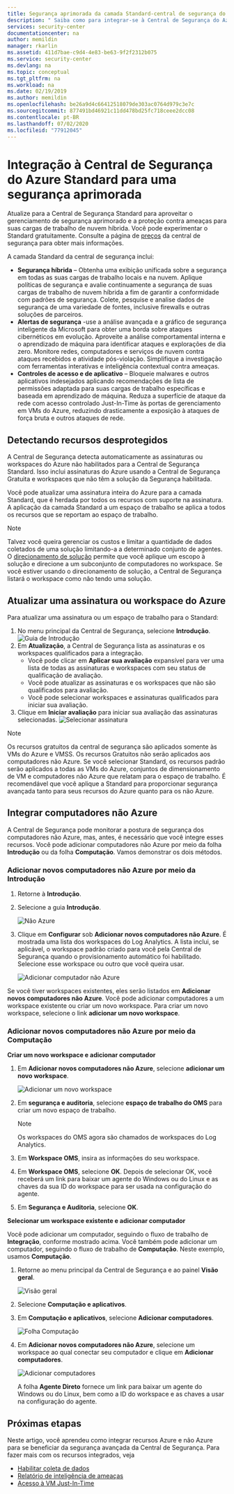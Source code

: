 ```yaml
---
title: Segurança aprimorada da camada Standard-central de segurança do Azure
description: " Saiba como para integrar-se à Central de Segurança do Azure Standard para uma segurança aprimorada. "
services: security-center
documentationcenter: na
author: memildin
manager: rkarlin
ms.assetid: 411d7bae-c9d4-4e83-be63-9f2f2312b075
ms.service: security-center
ms.devlang: na
ms.topic: conceptual
ms.tgt_pltfrm: na
ms.workload: na
ms.date: 02/19/2019
ms.author: memildin
ms.openlocfilehash: be26a9d4c66412518079de303ac0764d979c3e7c
ms.sourcegitcommit: 877491bd46921c11dd478bd25fc718ceee2dcc08
ms.contentlocale: pt-BR
ms.lasthandoff: 07/02/2020
ms.locfileid: "77912045"
---
```

# <a name="onboarding-to-azure-security-center-standard-for-enhanced-security"></a>Integração à Central de Segurança do Azure Standard para uma segurança aprimorada
Atualize para a Central de Segurança Standard para aproveitar o gerenciamento de segurança aprimorado e a proteção contra ameaças para suas cargas de trabalho de nuvem híbrida. Você pode experimentar o Standard gratuitamente. Consulte a página de [preços](https://azure.microsoft.com/pricing/details/security-center/) da central de segurança para obter mais informações.

A camada Standard da central de segurança inclui:

- **Segurança híbrida** – Obtenha uma exibição unificada sobre a segurança em todas as suas cargas de trabalho locais e na nuvem. Aplique políticas de segurança e avalie continuamente a segurança de suas cargas de trabalho de nuvem híbrida a fim de garantir a conformidade com padrões de segurança. Colete, pesquise e analise dados de segurança de uma variedade de fontes, inclusive firewalls e outras soluções de parceiros.
- **Alertas de segurança** -use a análise avançada e a gráfico de segurança inteligente da Microsoft para obter uma borda sobre ataques cibernéticos em evolução. Aproveite a análise comportamental interna e o aprendizado de máquina para identificar ataques e explorações de dia zero. Monitore redes, computadores e serviços de nuvem contra ataques recebidos e atividade pós-violação. Simplifique a investigação com ferramentas interativas e inteligência contextual contra ameaças.
- **Controles de acesso e de aplicativo** – Bloqueie malwares e outros aplicativos indesejados aplicando recomendações de lista de permissões adaptada para suas cargas de trabalho específicas e baseada em aprendizado de máquina. Reduza a superfície de ataque da rede com acesso controlado Just-In-Time às portas de gerenciamento em VMs do Azure, reduzindo drasticamente a exposição à ataques de força bruta e outros ataques de rede.

## <a name="detecting-unprotected-resources"></a>Detectando recursos desprotegidos
A Central de Segurança detecta automaticamente as assinaturas ou workspaces do Azure não habilitados para a Central de Segurança Standard. Isso inclui assinaturas do Azure usando a Central de Segurança Gratuita e workspaces que não têm a solução da Segurança habilitada.

Você pode atualizar uma assinatura inteira do Azure para a camada Standard, que é herdada por todos os recursos com suporte na assinatura. A aplicação da camada Standard a um espaço de trabalho se aplica a todos os recursos que se reportam ao espaço de trabalho.

> [!NOTE]
> Talvez você queira gerenciar os custos e limitar a quantidade de dados coletados de uma solução limitando-a a determinado conjunto de agentes. O [direcionamento de solução](../operations-management-suite/operations-management-suite-solution-targeting.md) permite que você aplique um escopo à solução e direcione a um subconjunto de computadores no workspace. Se você estiver usando o direcionamento de solução, a Central de Segurança listará o workspace como não tendo uma solução.
>
>

## <a name="upgrade-an-azure-subscription-or-workspace"></a>Atualizar uma assinatura ou workspace do Azure
Para atualizar uma assinatura ou um espaço de trabalho para o Standard:
1. No menu principal da Central de Segurança, selecione **Introdução**.
  ![Guia de Introdução](./media/security-center-onboarding/get-started.png)
2. Em **Atualização**, a Central de Segurança lista as assinaturas e os workspaces qualificados para a integração. 
   - Você pode clicar em **Aplicar sua avaliação** expansível para ver uma lista de todas as assinaturas e workspaces com seu status de qualificação de avaliação.
   -    Você pode atualizar as assinaturas e os workspaces que não são qualificados para avaliação.
   -    Você pode selecionar workspaces e assinaturas qualificados para iniciar sua avaliação.
3.  Clique em **Iniciar avaliação** para iniciar sua avaliação das assinaturas selecionadas.
  ![Selecionar assinatura](./media/security-center-onboarding/select-subscription.png)


   > [!NOTE]
   > Os recursos gratuitos da central de segurança são aplicados somente às VMs do Azure e VMSS. Os recursos Gratuitos não serão aplicados aos computadores não Azure. Se você selecionar Standard, os recursos padrão serão aplicados a todas as VMs do Azure, conjuntos de dimensionamento de VM e computadores não Azure que relatam para o espaço de trabalho. É recomendável que você aplique a Standard para proporcionar segurança avançada tanto para seus recursos do Azure quanto para os não Azure.
   >

## <a name="onboard-non-azure-computers"></a>Integrar computadores não Azure
A Central de Segurança pode monitorar a postura de segurança dos computadores não Azure, mas, antes, é necessário que você integre esses recursos. Você pode adicionar computadores não Azure por meio da folha **Introdução** ou da folha **Computação**. Vamos demonstrar os dois métodos.

### <a name="add-new-non-azure-computers-from-getting-started"></a>Adicionar novos computadores não Azure por meio da **Introdução**

1. Retorne à **Introdução**.
2. Selecione a guia **Introdução**.

   ![Não Azure](./media/security-center-onboarding/non-azure.png)

3. Clique em **Configurar** sob **Adicionar novos computadores não Azure**. É mostrada uma lista dos workspaces do Log Analytics. A lista inclui, se aplicável, o workspace padrão criado para você pela Central de Segurança quando o provisionamento automático foi habilitado. Selecione esse workspace ou outro que você queira usar.

   ![Adicionar computador não Azure][7]

Se você tiver workspaces existentes, eles serão listados em **Adicionar novos computadores não Azure**. Você pode adicionar computadores a um workspace existente ou criar um novo workspace. Para criar um novo workspace, selecione o link **adicionar um novo workspace**.

### <a name="add-new-non-azure-computers-from-compute"></a>Adicionar novos computadores não Azure por meio da **Computação**

**Criar um novo workspace e adicionar computador**

1. Em **Adicionar novos computadores não Azure**, selecione **adicionar um novo workspace**.

   ![Adicionar um novo workspace][4]

2. Em **segurança e auditoria**, selecione **espaço de trabalho do OMS** para criar um novo espaço de trabalho.
   > [!NOTE]
   > Os workspaces do OMS agora são chamados de workspaces do Log Analytics.
3. Em **Workspace OMS**, insira as informações do seu workspace.
4. Em **Workspace OMS**, selecione **OK**. Depois de selecionar OK, você receberá um link para baixar um agente do Windows ou do Linux e as chaves da sua ID do workspace para ser usada na configuração do agente.
5. Em **Segurança e Auditoria**, selecione **OK**.

**Selecionar um workspace existente e adicionar computador**

Você pode adicionar um computador, seguindo o fluxo de trabalho de **Integração**, conforme mostrado acima. Você também pode adicionar um computador, seguindo o fluxo de trabalho de **Computação**. Neste exemplo, usamos **Computação**.

1. Retorne ao menu principal da Central de Segurança e ao painel **Visão geral**.

   ![Visão geral][5]

2. Selecione **Computação e aplicativos**.
3. Em **Computação e aplicativos**, selecione **Adicionar computadores**.

   ![Folha Computação][6]

4. Em **Adicionar novos computadores não Azure**, selecione um workspace ao qual conectar seu computador e clique em **Adicionar computadores**.

   ![Adicionar computadores][7]

   A folha **Agente Direto** fornece um link para baixar um agente do Windows ou do Linux, bem como a ID do workspace e as chaves a usar na configuração do agente.

## <a name="next-steps"></a>Próximas etapas
Neste artigo, você aprendeu como integrar recursos Azure e não Azure para se beneficiar da segurança avançada da Central de Segurança. Para fazer mais com os recursos integrados, veja

- [Habilitar coleta de dados](security-center-enable-data-collection.md)
- [Relatório de inteligência de ameaças](security-center-threat-report.md)
- [Acesso à VM Just-In-Time](security-center-just-in-time.md)

<!--Image references-->
[1]: ./media/security-center-onboarding/onboard.png
[2]: ./media/security-center-onboarding/onboard-subscription.png
[3]: ./media/security-center-onboarding/get-started.png
[4]: ./media/security-center-onboarding/create-workspace.png
[5]: ./media/security-center-onboarding/overview.png
[6]: ./media/security-center-onboarding/compute-blade.png
[7]: ./media/security-center-onboarding/add-computer.png
[8]: ./media/security-center-onboarding/onboard-workspace.png
